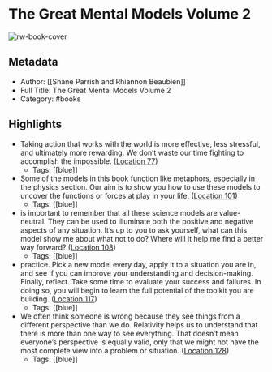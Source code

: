 # The Great Mental Models Volume 2

![rw-book-cover](https://images-na.ssl-images-amazon.com/images/I/418v9qmQh4L._SL200_.jpg)

## Metadata
- Author: [[Shane Parrish and Rhiannon Beaubien]]
- Full Title: The Great Mental Models Volume 2
- Category: #books

## Highlights
- Taking action that works with the world is more effective, less stressful, and ultimately more rewarding. We don’t waste our time fighting to accomplish the impossible. ([Location 77](https://readwise.io/to_kindle?action=open&asin=B085HY11NF&location=77))
    - Tags: [[blue]] 
- Some of the models in this book function like metaphors, especially in the physics section. Our aim is to show you how to use these models to uncover the functions or forces at play in your life. ([Location 101](https://readwise.io/to_kindle?action=open&asin=B085HY11NF&location=101))
    - Tags: [[blue]] 
- is important to remember that all these science models are value-neutral. They can be used to illuminate both the positive and negative aspects of any situation. It’s up to you to ask yourself, what can this model show me about what not to do? Where will it help me find a better way forward? ([Location 108](https://readwise.io/to_kindle?action=open&asin=B085HY11NF&location=108))
    - Tags: [[blue]] 
- practice. Pick a new model every day, apply it to a situation you are in, and see if you can improve your understanding and decision-making. Finally, reflect. Take some time to evaluate your success and failures. In doing so, you will begin to learn the full potential of the toolkit you are building. ([Location 117](https://readwise.io/to_kindle?action=open&asin=B085HY11NF&location=117))
    - Tags: [[blue]] 
- We often think someone is wrong because they see things from a different perspective than we do. Relativity helps us to understand that there is more than one way to see everything. That doesn’t mean everyone’s perspective is equally valid, only that we might not have the most complete view into a problem or situation. ([Location 128](https://readwise.io/to_kindle?action=open&asin=B085HY11NF&location=128))
    - Tags: [[blue]] 
